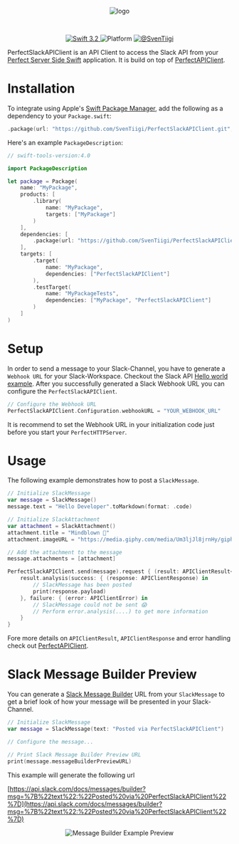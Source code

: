 <p align="center">
	<img src="https://raw.githubusercontent.com/SvenTiigi/PerfectSlackAPIClient/master/.assets/logo.png" alt="logo">
</p>
<br/>
<p align="center">
	<a href="https://developer.apple.com/swift/" target="_blank">
		<img src="https://img.shields.io/badge/Swift-4.0-orange.svg" alt="Swift 3.2">
	</a>
	<img src="https://img.shields.io/badge/platform-macOS%20%7C%20Linux-yellow.svg" alt="Platform">
	<a href="https://twitter.com/SvenTiigi" target="_blank">
		<img src="https://img.shields.io/badge/contact-@SvenTiigi-blue.svg" alt="@SvenTiigi">
	</a>
</p>

PerfectSlackAPIClient is an API Client to access the Slack API from your [Perfect Server Side Swift](https://github.com/PerfectlySoft/Perfect) application. It is build on top of [PerfectAPIClient](https://github.com/SvenTiigi/PerfectAPIClient).

# Installation
To integrate using Apple's [Swift Package Manager](https://swift.org/package-manager/), add the following as a dependency to your `Package.swift`:

```swift
.package(url: "https://github.com/SvenTiigi/PerfectSlackAPIClient.git", from: "1.0.0")
```
Here's an example `PackageDescription`:

```swift
// swift-tools-version:4.0

import PackageDescription

let package = Package(
    name: "MyPackage",
    products: [
        .library(
            name: "MyPackage",
            targets: ["MyPackage"]
        )
    ],
    dependencies: [
        .package(url: "https://github.com/SvenTiigi/PerfectSlackAPIClient.git", from: "1.0.0")
    ],
    targets: [
        .target(
            name: "MyPackage",
            dependencies: ["PerfectSlackAPIClient"]
        ),
        .testTarget(
            name: "MyPackageTests",
            dependencies: ["MyPackage", "PerfectSlackAPIClient"]
        )
    ]
)
```

# Setup
In order to send a message to your Slack-Channel, you have to generate a `Webhook URL` for your Slack-Workspace.
Checkout the Slack API [Hello world example](https://api.slack.com/tutorials/slack-apps-hello-world). After you successfully generated a Slack Webhook URL you can configure the `PerfectSlackAPIClient`.

```swift
// Configure the Webhook URL
PerfectSlackAPIClient.Configuration.webhookURL = "YOUR_WEBHOOK_URL"
```

It is recommend to set the Webhook URL in your initialization code just before you start your `PerfectHTTPServer`.

# Usage
The following example demonstrates how to post a `SlackMessage`.

```swift
// Initialize SlackMessage
var message = SlackMessage()
message.text = "Hello Developer".toMarkdown(format: .code)

// Initialize SlackAttachment
var attachment = SlackAttachment()
attachment.title = "Mindblown 🤯"
attachment.imageURL = "https://media.giphy.com/media/Um3ljJl8jrnHy/giphy.gif"

// Add the attachment to the message
message.attachments = [attachment]

PerfectSlackAPIClient.send(message).request { (result: APIClientResult<APIClientResponse>) in
    result.analysis(success: { (response: APIClientResponse) in
        // SlackMessage has been posted
        print(response.payload)
    }, failure: { (error: APIClientError) in
        // SlackMessage could not be sent 😱
        // Perform error.analysis(....) to get more information
    }
}
```

Fore more details on `APIClientResult`, `APIClientResponse` and error handling check out [PerfectAPIClient](https://github.com/SvenTiigi/PerfectAPIClient).

# Slack Message Builder Preview
You can generate a [Slack Message Builder](https://api.slack.com/docs/messages/builder) URL from your `SlackMessage` to get a brief look of how your message will be presented in your Slack-Channel.

```swift
// Initialize SlackMessage
var message = SlackMessage(text: "Posted via PerfectSlackAPIClient")

// Configure the message...

// Print Slack Message Builder Preview URL
print(message.messageBuilderPreviewURL)
```

This example will generate the following url

[https://api.slack.com/docs/messages/builder?msg=%7B%22text%22:%22Posted%20via%20PerfectSlackAPIClient%22%7D](https://api.slack.com/docs/messages/builder?msg=%7B%22text%22:%22Posted%20via%20PerfectSlackAPIClient%22%7D)

<p align="center">
	<img src="https://raw.githubusercontent.com/SvenTiigi/PerfectSlackAPIClient/master/.assets/message_builder_example.png" alt="Message Builder Example Preview">
</p>
